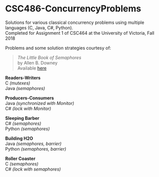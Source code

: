 # CSC486-ConcurrencyProblems
Solutions for various classical concurrency problems using multiple languages (C, Java, C#, Python).\
Completed for Assignment 1 of CSC464 at the University of Victoria, Fall 2018

Problems and some solution strategies courtesy of:
> *The Little Book of Semaphores*\
> by Allen B. Downey\
> Available [here](http://greenteapress.com/semaphores/LittleBookOfSemaphores.pdf)

**Readers-Writers**\
C *(mutexes)*\
Java *(semaphores)*

**Producers-Consumers**\
Java *(synchronized with Monitor)*\
C# *(lock with Monitor)*

**Sleeping Barber**\
C# *(semaphores)*\
Python *(semaphores)*

**Building H2O**\
Java *(semaphores, barrier)*\
Python *(semaphores, barrier)*

**Roller Coaster**\
C *(semaphores)*\
C# *(lock with semaphores)*
